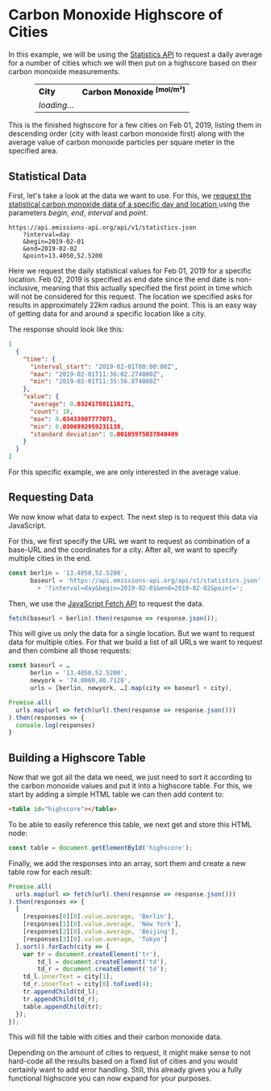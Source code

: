 Carbon Monoxide Highscore of Cities
===================================

In this example, we will be using the
[Statistics API](https://api.emissions-api.org/ui/#/default/emissionsapi.web.get_statistics)
to request a daily average for a number of cities which we will then put on a highscore
based on their carbon monoxide measurements.

<center>
<table id="highscore" style="max-width: 400px;">
<tr style="font-weight: 800;">
<td>City</td>
<td>Carbon Monoxide
<sup style="cursor: help;"
title="Average value of carbon monoxide particles per square meter
in a horizontal column between sattelite and ground">[mol/m²]</sup></td>
</tr>
<tr id="loading"><td><i>loading…</i></td><td></td></tr>
</table>
</center>

This is the finished highscore for a few cities on Feb 01, 2019, listing them in descending order (city with least carbon monoxide first)
along with the average value of carbon monoxide particles per square meter in the specified area.


Statistical Data
----------------

First, let's take a look at the data we want to use.
For this, we [request the statistical carbon monoxide data of a specific day and location
](https://api.emissions-api.org/api/v1/statistics.json?interval=day&begin=2019-02-01&end=2019-02-02&point=13.4050,52.5200)
using the parameters *begin*, *end*, *interval* and *point*.

```
https://api.emissions-api.org/api/v1/statistics.json
    ?interval=day
    &begin=2019-02-01
    &end=2019-02-02
    &point=13.4050,52.5200
```

Here we request the daily statistical values for Feb 01, 2019 for a specific location.
Feb 02, 2019 is specified as end date since the end date is non-inclusive,
meaning that this actually specified the first point in time which will not be considered for this request.
The location we specified asks for results in approximately 22km radius around the point.
This is an easy way of getting data for and around a specific location like a city.

The response should look like this:

```json
[
  {
    "time": {
      "interval_start": "2019-02-01T00:00:00Z",
      "max": "2019-02-01T11:36:02.274000Z",
      "min": "2019-02-01T11:35:56.874000Z"
    },
    "value": {
      "average": 0.032417881116271,
      "count": 10,
      "max": 0.03433907777071,
      "min": 0.0306992959231138,
      "standard deviation": 0.00105975037840409
    }
  }
]
```

For this specific example, we are only interested in the average value.


Requesting Data
---------------

We now know what data to expect.
The next step is to request this data via JavaScript.

For this, we first specify the URL we want to request as combination of a base-URL and the coordinates for a city.
After all, we want to specify multiple cities in the end.

```js
const berlin = '13.4050,52.5200',
      baseurl = 'https://api.emissions-api.org/api/v1/statistics.json'
        + '?interval=day&begin=2019-02-01&end=2019-02-02&point=';
```

Then, we use the [JavaScript Fetch API](https://developer.mozilla.org/en-US/docs/Web/API/Fetch_API) to request the data.

```js
fetch(baseurl + berlin).then(response => response.json());
```

This will give us only the data for a single location.
But we want to request data for multiple cities.
For that we build a list of all URLs we want to request and then combine all those requests:


```js
const baseurl = …
      berlin = '13.4050,52.5200',
      newyork = '74.0060,40.7128',
      urls = [berlin, newyork, …].map(city => baseurl + city),

Promise.all(
  urls.map(url => fetch(url).then(response => response.json()))
).then(responses => {
  console.log(responses)
}
```


Building a Highscore Table
--------------------------

Now that we got all the data we need, we just need to sort it according to the carbon monoxide values
and put it into a highscore table. For this, we start by adding a simple HTML table we can then add content to:

```html
<table id="highscore"></table>
```

To be able to easily reference this table, we next get and store this HTML node:

```js
const table = document.getElementById('highscore');
```

Finally, we add the responses into an array, sort them and create a new table row for each result:

```js
Promise.all(
  urls.map(url => fetch(url).then(response => response.json()))
).then(responses => {
  [
    [responses[0][0].value.average, 'Berlin'],
    [responses[1][0].value.average, 'New York'],
    [responses[2][0].value.average, 'Beijing'],
    [responses[3][0].value.average, 'Tokyo']
  ].sort().forEach(city => {
    var tr = document.createElement('tr'),
        td_l = document.createElement('td'),
        td_r = document.createElement('td');
    td_l.innerText = city[1];
    td_r.innerText = city[0].toFixed(4);
    tr.appendChild(td_l);
    tr.appendChild(td_r);
    table.appendChild(tr);
  });
});
```

This will fill the table with cities and their carbon monoxide data.

Depending on the amount of cities to request, it might make sense to not hard-code all the results based on a fixed list of cities
and you would certainly want to add error handling.
Still, this already gives you a fully functional highscore you can now expand for your purposes.


<script>

const baseurl = 'https://api.emissions-api.org/api/v1/statistics.json?interval=day&begin=2019-02-01&end=2019-02-02&point=',
      berlin = '13.4050,52.5200',
      newyork = '74.0060,40.7128',
      beijing = '116.4074,39.9042',
      tokyo = '139.6503,35.6762',
      urls = [berlin, newyork, beijing, tokyo].map(city => baseurl + city),
      table = document.getElementById('highscore'),
      loading = document.getElementById('loading');

Promise.all(
  urls.map(url => fetch(url).then(response => response.json()))
).then(responses => {
  [
    [responses[0][0].value.average, 'Berlin'],
    [responses[1][0].value.average, 'New York'],
    [responses[2][0].value.average, 'Beijing'],
    [responses[3][0].value.average, 'Tokyo']
  ].sort().forEach(city => {
    var tr = document.createElement('tr'),
       td_l = document.createElement('td'),
       td_r = document.createElement('td');
    td_l.innerText = city[1];
    td_r.innerText = city[0].toFixed(4);
    tr.appendChild(td_l);
    tr.appendChild(td_r);
    table.appendChild(tr);
  });
  loading.remove();
});

</script>
